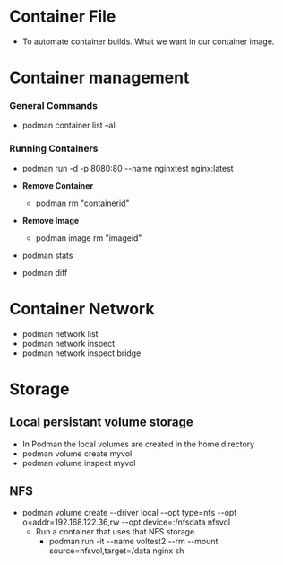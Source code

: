 # Container File

- To automate container builds. What we want in our container image.


# Container management

### General Commands

- podman container list –all

### Running Containers

- podman run -d -p 8080:80 --name nginxtest  nginx:latest

- **Remove Container**
	- podman rm "containerid" 
- **Remove Image**
	- podman image rm "imageid"    
- podman stats 
- podman diff

# Container Network

- podman network list
- podman network inspect
- podman network inspect bridge


# Storage

## Local persistant volume storage 

- In Podman the local volumes are created in the home directory   
- podman volume create myvol 
- podman volume inspect myvol

## NFS

- podman volume create --driver local --opt type=nfs --opt o=addr=192.168.122.36,rw --opt device=:/nfsdata nfsvol   
    -   Run a container that uses that NFS storage.   
        -   podman run -it --name voltest2 --rm --mount source=nfsvol,target=/data nginx sh